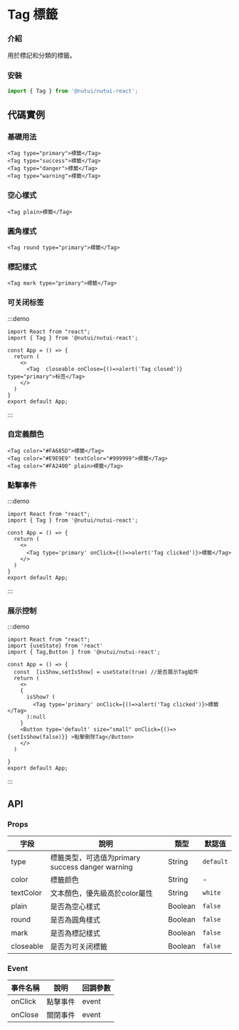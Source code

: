 # Tag 標籤

### 介紹

用於標記和分類的標籤。

### 安裝

``` javascript
import { Tag } from '@nutui/nutui-react';
```

## 代碼實例

### 基礎用法

```tsx
<Tag type="primary">標籤</Tag>
<Tag type="success">標籤</Tag>
<Tag type="danger">標籤</Tag>
<Tag type="warning">標籤</Tag>
```

### 空心樣式

```tsx
<Tag plain>標籤</Tag>
```

### 圓角樣式

```tsx
<Tag round type="primary">標籤</Tag>
```

### 標記樣式

```tsx
<Tag mark type="primary">標籤</Tag>
```

### 可关闭标签

:::demo

```tsx
import React from "react";
import { Tag } from '@nutui/nutui-react';

const App = () => {
  return (
    <>
      <Tag  closeable onClose={()=>alert('Tag closed')}  type="primary">标签</Tag>
    </>
  )
}
export default App;
```

:::

### 自定義顏色

```tsx
<Tag color="#FA685D">標籤</Tag>
<Tag color="#E9E9E9" textColor="#999999">標籤</Tag>
<Tag color="#FA2400" plain>標籤</Tag>
```
### 點擊事件

:::demo

```tsx
import React from "react";
import { Tag } from '@nutui/nutui-react';

const App = () => {
  return (
    <>
      <Tag type='primary' onClick={()=>alert('Tag clicked')}>標籤</Tag>
    </>
  )
}
export default App;
```

:::

### 展示控制

:::demo

```tsx
import React from "react";
import {useState} from 'react'
import { Tag,Button } from '@nutui/nutui-react';

const App = () => {
  const  [isShow,setIsShow] = useState(true) //是否展示Tag組件
  return (
    <>
    {
      isShow? (
        <Tag type='primary' onClick={()=>alert('Tag clicked')}>標籤</Tag>
      ):null
    }  
    <Button type='default' size="small" onClick={()=>{setIsShow(false)}} >點擊刪除Tag</Button>
    </>
  )
  
}
export default App;
```

:::
## API

### Props

| 字段       | 說明                                             | 類型    | 默認值    |
|------------|--------------------------------------------------|---------|-----------|
| type       | 標籤类型，可选值为primary success danger warning | String  | `default` |
| color      | 標籤颜色                                         | String  | -         |
| textColor | 文本顏色，優先級高於color屬性                    | String  | `white`   |
| plain      | 是否為空心樣式                                   | Boolean | `false`   |
| round      | 是否為圓角樣式                                   | Boolean | `false`   |
| mark       | 是否為標記樣式                                   | Boolean | `false`   |
| closeable  | 是否为可关闭標籤                                 | Boolean | `false`   |


### Event

| 事件名稱| 說明     | 回調參數 |
|----------|----------|----------|
| onClick    | 點擊事件 | event    |
| onClose    | 關閉事件 | event    |